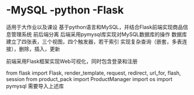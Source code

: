 # -MySQL -python -Flask
适用于大作业以及课设
基于python语言和MySQL，并结合Flask前端实现商品信息管理系统
前后端分离
后端采用pymysql库实现对MySQL数据库的操作
数据库建立了四张表，三个视图，四个触发器，若干索引
           实现复杂查询（嵌套，多表连接），删除，插入，更新
           
前端采用Flask框架实现Web可视化，同时包含登录和注册

from flask import Flask, render_template, request, redirect, url_for, flash, session
from product_pack import ProductManager
import os
import pymysql
需要导入上述库



